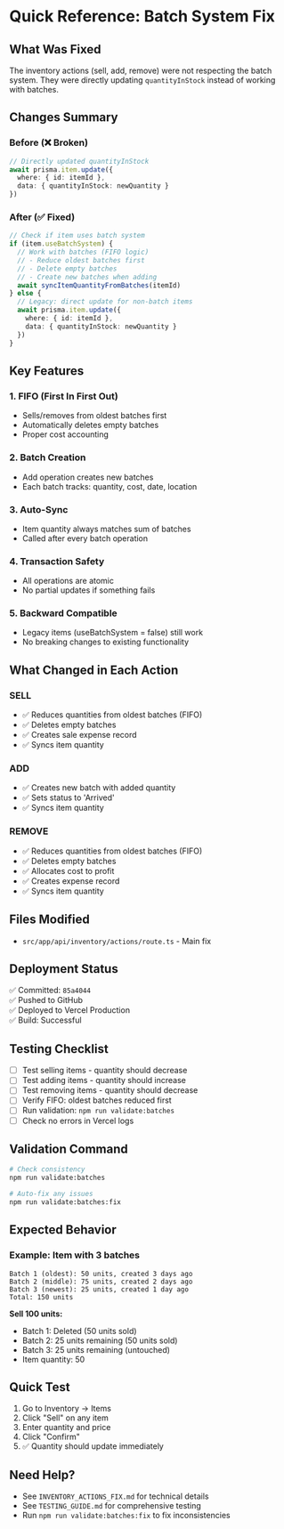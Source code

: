 # Quick Reference: Batch System Fix

## What Was Fixed
The inventory actions (sell, add, remove) were not respecting the batch system. They were directly updating `quantityInStock` instead of working with batches.

## Changes Summary

### Before (❌ Broken)
```typescript
// Directly updated quantityInStock
await prisma.item.update({
  where: { id: itemId },
  data: { quantityInStock: newQuantity }
})
```

### After (✅ Fixed)
```typescript
// Check if item uses batch system
if (item.useBatchSystem) {
  // Work with batches (FIFO logic)
  // - Reduce oldest batches first
  // - Delete empty batches
  // - Create new batches when adding
  await syncItemQuantityFromBatches(itemId)
} else {
  // Legacy: direct update for non-batch items
  await prisma.item.update({
    where: { id: itemId },
    data: { quantityInStock: newQuantity }
  })
}
```

## Key Features

### 1. FIFO (First In First Out)
- Sells/removes from oldest batches first
- Automatically deletes empty batches
- Proper cost accounting

### 2. Batch Creation
- Add operation creates new batches
- Each batch tracks: quantity, cost, date, location

### 3. Auto-Sync
- Item quantity always matches sum of batches
- Called after every batch operation

### 4. Transaction Safety
- All operations are atomic
- No partial updates if something fails

### 5. Backward Compatible
- Legacy items (useBatchSystem = false) still work
- No breaking changes to existing functionality

## What Changed in Each Action

### SELL
- ✅ Reduces quantities from oldest batches (FIFO)
- ✅ Deletes empty batches
- ✅ Creates sale expense record
- ✅ Syncs item quantity

### ADD
- ✅ Creates new batch with added quantity
- ✅ Sets status to 'Arrived'
- ✅ Syncs item quantity

### REMOVE
- ✅ Reduces quantities from oldest batches (FIFO)
- ✅ Deletes empty batches
- ✅ Allocates cost to profit
- ✅ Creates expense record
- ✅ Syncs item quantity

## Files Modified
- `src/app/api/inventory/actions/route.ts` - Main fix

## Deployment Status
✅ Committed: `85a4044`  
✅ Pushed to GitHub  
✅ Deployed to Vercel Production  
✅ Build: Successful  

## Testing Checklist
- [ ] Test selling items - quantity should decrease
- [ ] Test adding items - quantity should increase
- [ ] Test removing items - quantity should decrease
- [ ] Verify FIFO: oldest batches reduced first
- [ ] Run validation: `npm run validate:batches`
- [ ] Check no errors in Vercel logs

## Validation Command
```bash
# Check consistency
npm run validate:batches

# Auto-fix any issues
npm run validate:batches:fix
```

## Expected Behavior

### Example: Item with 3 batches
```
Batch 1 (oldest): 50 units, created 3 days ago
Batch 2 (middle): 75 units, created 2 days ago
Batch 3 (newest): 25 units, created 1 day ago
Total: 150 units
```

**Sell 100 units:**
- Batch 1: Deleted (50 units sold)
- Batch 2: 25 units remaining (50 units sold)
- Batch 3: 25 units remaining (untouched)
- Item quantity: 50

## Quick Test
1. Go to Inventory → Items
2. Click "Sell" on any item
3. Enter quantity and price
4. Click "Confirm"
5. ✅ Quantity should update immediately

## Need Help?
- See `INVENTORY_ACTIONS_FIX.md` for technical details
- See `TESTING_GUIDE.md` for comprehensive testing
- Run `npm run validate:batches:fix` to fix inconsistencies
